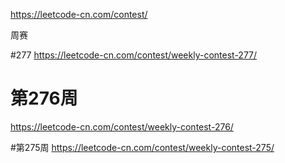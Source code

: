 https://leetcode-cn.com/contest/




周赛

#277
https://leetcode-cn.com/contest/weekly-contest-277/




# 第276周
https://leetcode-cn.com/contest/weekly-contest-276/



#第275周
https://leetcode-cn.com/contest/weekly-contest-275/

